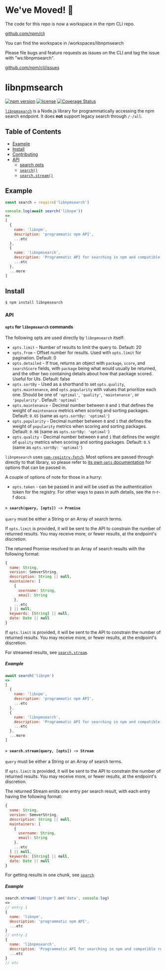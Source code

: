 # We've Moved! 🚚
The code for this repo is now a workspace in the npm CLI repo.

[github.com/npm/cli](https://github.com/npm/cli)

You can find the workspace in /workspaces/libnpmsearch

Please file bugs and feature requests as issues on the CLI and tag the issue with "ws:libnpmsearch".

[github.com/npm/cli/issues](https://github.com/npm/cli)

# libnpmsearch

[![npm version](https://img.shields.io/npm/v/libnpmsearch.svg)](https://npm.im/libnpmsearch)
[![license](https://img.shields.io/npm/l/libnpmsearch.svg)](https://npm.im/libnpmsearch)
[![Coverage Status](https://coveralls.io/repos/github/npm/libnpmsearch/badge.svg?branch=latest)](https://coveralls.io/github/npm/libnpmsearch?branch=latest)

[`libnpmsearch`](https://github.com/npm/libnpmsearch) is a Node.js library for
programmatically accessing the npm search endpoint. It does **not** support
legacy search through `/-/all`.

## Table of Contents

* [Example](#example)
* [Install](#install)
* [Contributing](#contributing)
* [API](#api)
  * [search opts](#opts)
  * [`search()`](#search)
  * [`search.stream()`](#search-stream)

## Example

```js
const search = require('libnpmsearch')

console.log(await search('libnpm'))
=>
[
  {
    name: 'libnpm',
    description: 'programmatic npm API',
    ...etc
  },
  {
    name: 'libnpmsearch',
    description: 'Programmatic API for searching in npm and compatible registries',
    ...etc
  },
  ...more
]
```

## Install

`$ npm install libnpmsearch`

### API

#### <a name="opts"></a> `opts` for `libnpmsearch` commands

The following opts are used directly by `libnpmsearch` itself:

* `opts.limit` - Number of results to limit the query to. Default: 20
* `opts.from` - Offset number for results. Used with `opts.limit` for pagination. Default: 0
* `opts.detailed` - If true, returns an object with `package`, `score`, and `searchScore` fields, with `package` being what would usually be returned, and the other two containing details about how that package scored. Useful for UIs. Default: false
* `opts.sortBy` - Used as a shorthand to set `opts.quality`, `opts.maintenance`, and `opts.popularity` with values that prioritize each one. Should be one of `'optimal'`, `'quality'`, `'maintenance'`, or `'popularity'`. Default: `'optimal'`
* `opts.maintenance` - Decimal number between `0` and `1` that defines the weight of `maintenance` metrics when scoring and sorting packages. Default: `0.65` (same as `opts.sortBy: 'optimal'`)
* `opts.popularity` - Decimal number between `0` and `1` that defines the weight of `popularity` metrics when scoring and sorting packages. Default: `0.98` (same as `opts.sortBy: 'optimal'`)
* `opts.quality` - Decimal number between `0` and `1` that defines the weight of `quality` metrics when scoring and sorting packages. Default: `0.5` (same as `opts.sortBy: 'optimal'`)

`libnpmsearch` uses [`npm-registry-fetch`](https://npm.im/npm-registry-fetch).
Most options are passed through directly to that library, so please refer to
[its own `opts`
documentation](https://www.npmjs.com/package/npm-registry-fetch#fetch-options)
for options that can be passed in.

A couple of options of note for those in a hurry:

* `opts.token` - can be passed in and will be used as the authentication token for the registry. For other ways to pass in auth details, see the n-r-f docs.

#### <a name="search"></a> `> search(query, [opts]) -> Promise`

`query` must be either a String or an Array of search terms.

If `opts.limit` is provided, it will be sent to the API to constrain the number
of returned results. You may receive more, or fewer results, at the endpoint's
discretion.

The returned Promise resolved to an Array of search results with the following
format:

```js
{
  name: String,
  version: SemverString,
  description: String || null,
  maintainers: [
    {
      username: String,
      email: String
    },
    ...etc
  ] || null,
  keywords: [String] || null,
  date: Date || null
}
```

If `opts.limit` is provided, it will be sent to the API to constrain the number
of returned results. You may receive more, or fewer results, at the endpoint's
discretion.

For streamed results, see [`search.stream`](#search-stream).

##### Example

```javascript
await search('libnpm')
=>
[
  {
    name: 'libnpm',
    description: 'programmatic npm API',
    ...etc
  },
  {
    name: 'libnpmsearch',
    description: 'Programmatic API for searching in npm and compatible registries',
    ...etc
  },
  ...more
]
```

#### <a name="search-stream"></a> `> search.stream(query, [opts]) -> Stream`

`query` must be either a String or an Array of search terms.

If `opts.limit` is provided, it will be sent to the API to constrain the number
of returned results. You may receive more, or fewer results, at the endpoint's
discretion.

The returned Stream emits one entry per search result, with each entry having
the following format:

```js
{
  name: String,
  version: SemverString,
  description: String || null,
  maintainers: [
    {
      username: String,
      email: String
    },
    ...etc
  ] || null,
  keywords: [String] || null,
  date: Date || null
}
```

For getting results in one chunk, see [`search`](#search-stream).

##### Example

```javascript
search.stream('libnpm').on('data', console.log)
=>
// entry 1
{
  name: 'libnpm',
  description: 'programmatic npm API',
  ...etc
}
// entry 2
{
  name: 'libnpmsearch',
  description: 'Programmatic API for searching in npm and compatible registries',
  ...etc
}
// etc
```
